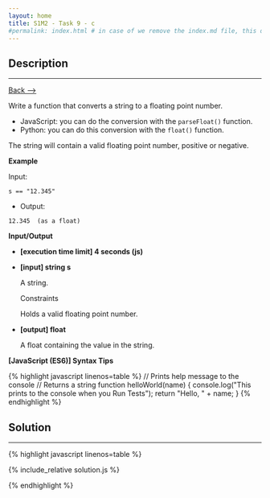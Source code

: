```yaml
---
layout: home
title: S1M2 - Task 9 - c
#permalink: index.html # in case of we remove the index.md file, this doc will be the index page
---
```


<div class="row">
<div class="columnStmt" markdown="1">

##  Description
------

[Back --> ](../README.md) 

Write a function that converts a string to a floating point number.

-   JavaScript: you can do the conversion with the `parseFloat()` function.
-   Python: you can do this conversion with the `float()` function.

The string will contain a valid floating point number, positive or negative.

**Example**

Input:
```
s == "12.345"
```
-   Output:
```
12.345  (as a float)
```

**Input/Output**

* **[execution time limit] 4 seconds (js)**

* **[input] string s**

    A string.

    Constraints

    Holds a valid floating point number.

* **[output] float**

    A float containing the value in the string.

**[JavaScript (ES6)] Syntax Tips**

{% highlight javascript linenos=table %}
// Prints help message to the console
// Returns a string
function helloWorld(name) {
    console.log("This prints to the console when you Run Tests");
    return "Hello, " + name;
}
{% endhighlight %}

</div>
<div class="columnSol" markdown="1">

## Solution
------

{% highlight javascript linenos=table %}

{% include_relative solution.js %}

{% endhighlight %}

</div>
</div>